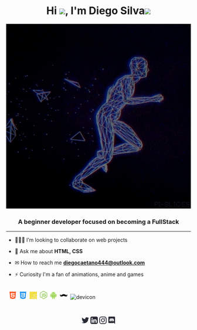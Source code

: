 <!-- APRESENTAÇÃO -->
<h1 align="center">Hi <img src="https://raw.githubusercontent.com/MartinHeinz/MartinHeinz/master/wave.gif" width="30px">, I'm Diego Silva<img src='https://user-images.githubusercontent.com/5713670/87202985-820dcb80-c2b6-11ea-9f56-7ec461c497c3.gif' width="50"></h1>

<p align="center" heigtt="700" width="1000">
    <img src="./image/figureman.gif" width="1000" alt="tamplateImg"/>
</p>

<h3 align="center">A beginner developer focused on becoming a FullStack</h3>

<!-- SOBRE MIM -->

---


- 👨🏻‍💻 I’m looking to collaborate on web projects

- 💬 Ask me about **HTML, CSS**

- ✉ How to reach me **diegocaetano444@outlook.com**

- ⚡ Curiosity I'm a fan of animations, anime and games

<!-- TECNOLOGIAS -->
<p align="left"><br>&nbsp;
    <img src=".github/tecSvg/html5.svg" alt="html5" width="20"/>&nbsp;
    <img src=".github/tecSvg/css3.svg" alt="css3" width="20"/>&nbsp;
    <img src=".github/tecSvg/javascript.svg" alt="javascript"width="20"/>&nbsp;
    <img src=".github/tecSvg/node.svg" alt="node" width="20"/>&nbsp;
    <img src=".github/tecSvg/android.svg" alt="android" width="20"/>&nbsp;
    <img src=".github/tecSvg/handlebars.svg" alt="handlebars" width="20"/>&nbsp;
    <img src="https://icongr.am/devicon/devicon-plain.svg?size=16&color=currentColor" alt="devicon" width="20"/>&nbsp;
    <!-- https://devicon.dev/ -->
</p>
<br>

<!-- REDES SOCIAIS -->
<p align="center">
    <a href="https://twitter.com/DiegoSi06829718" target="blank"><img align="center" src=".github/twitter.svg" alt="NyctibiusVII/Twitter" height="20" width="20" /></a>
    <a href="https://www.linkedin.com/in/diego-c-silva-487b171a5/" target="blank"><img align="center" src=".github/linkedin.svg" alt="NyctibiusVII/Linkedin" height="20" width="20" /></a>
    <a href="https://www.instagram.com/DcDevs/" target="blank"><img align="center" src=".github/instagram.svg" alt="NyctibiusVII/Instagram" height="20" width="20" /></a>
    <a href="https://discord.gg/!D❦C•Devs" target="blank"><img align="center" src=".github/discord.svg" alt="NyctibiusVII/Discord" height="20" width="20" /></a>
</p>

<!--
**NyctibiusVII/NyctibiusVII** is a ✨ _special_ ✨ repository because its `README.md` (this file) appears on your GitHub profile.
-->

